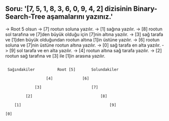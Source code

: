 ## Soru:  '[7, 5, 1, 8, 3, 6, 0, 9, 4, 2] dizisinin Binary-Search-Tree aşamalarını yazınız.'

-> Root 5 olsun 
-> [7] rootun soluna yazılır.
-> [1] sağına yazılır.
-> [8] rootun sol tarafına ve [7]den büyük olduğu için [7]nin altına yazılır.
-> [3] sağ tarafa ve [1]den büyük olduğundan rootun altına [1]in üstüne yazılır.
-> [6] rootun soluna ve [7]nin üstüne rootun altına yazılır.
-> [0] sağ tarafa en alta yazılır.
-> [9] sol tarafa ve en alta yazılır.
-> [4] rootun altına sağ tarafa yazılır.
-> [2] rootun sağ tarafına ve [3] ile [1]in arasına yazılır.

```

 Sağındakiler          Root [5]       Solundakiler
 
                  [4]             [6]        
                  
             [3]                      [7]
             
         [2]                              [8]
         
    [1]                                       [9]   
    
[0]

```
